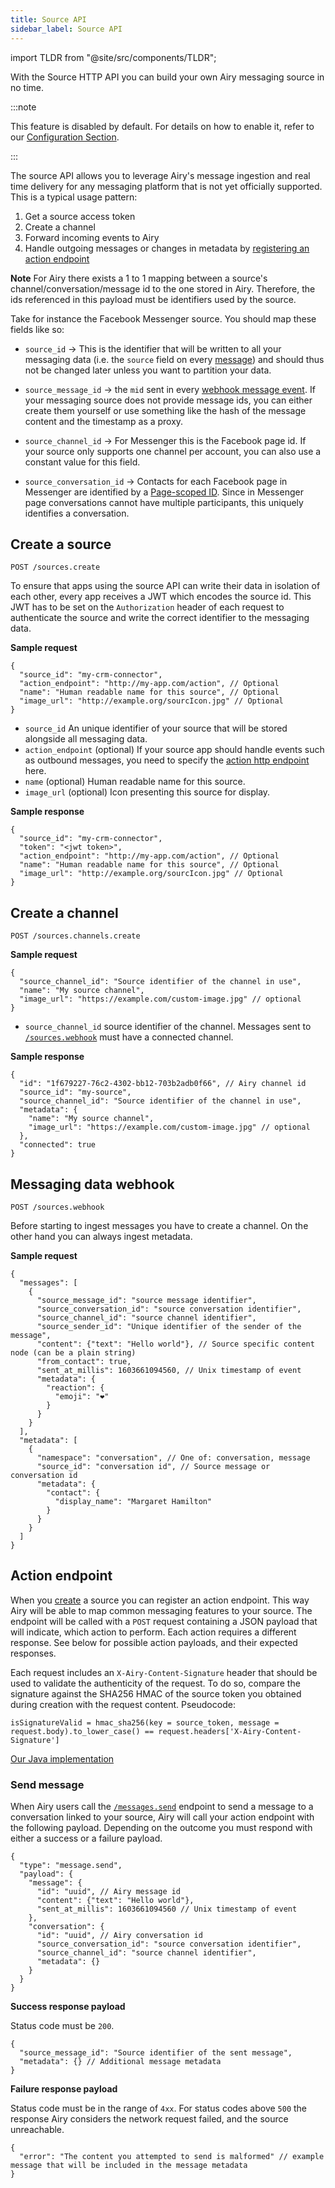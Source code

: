 ```yaml
---
title: Source API
sidebar_label: Source API
---
```


import TLDR from "@site/src/components/TLDR";

<TLDR>

With the Source HTTP API you can build your own Airy messaging source in no time.

</TLDR>

:::note

This feature is disabled by default. For details on how to enable it, refer to our [Configuration Section](getting-started/installation/configuration.md#components).

:::

The source API allows you to leverage Airy's message ingestion and real time delivery for any messaging platform
that is not yet officially supported. This is a typical usage pattern:

1. Get a source access token
2. Create a channel
3. Forward incoming events to Airy
4. Handle outgoing messages or changes in metadata by [registering an action endpoint](#action-endpoint)

**Note** For Airy there exists a 1 to 1 mapping between a source's channel/conversation/message id to the one stored in Airy. Therefore, the ids referenced in this payload must be identifiers used by the source.

Take for instance the Facebook Messenger source. You should map these fields like so:

- `source_id` → This is the identifier that will be written to all your messaging data (i.e. the `source` field on every [message](api/endpoints/messages.md#list)) and should thus not be changed later unless you want to partition your data.

- `source_message_id` → the `mid` sent in every [webhook message event](https://developers.facebook.com/docs/messenger-platform/reference/webhook-events/messages/). If your messaging source does not provide message ids, you can either create them yourself or use something like the hash of the message content and the timestamp as a proxy.

- `source_channel_id` → For Messenger this is the Facebook page id. If your source only supports one channel per account, you can also use a constant value for this field.

- `source_conversation_id` → Contacts for each Facebook page in Messenger are identified by a [Page-scoped ID](https://developers.facebook.com/docs/messenger-platform/identity/user-profile). Since in Messenger page conversations cannot have multiple participants, this uniquely identifies a conversation.

## Create a source

`POST /sources.create`

To ensure that apps using the source API can write their data in isolation of each other, every app receives a
JWT which encodes the source id. This JWT has to be set on the `Authorization` header of each request to authenticate
the source and write the correct identifier to the messaging data.

**Sample request**

```json5
{
  "source_id": "my-crm-connector",
  "action_endpoint": "http://my-app.com/action", // Optional
  "name": "Human readable name for this source", // Optional
  "image_url": "http://example.org/sourcIcon.jpg" // Optional
}
```

- `source_id` An unique identifier of your source that will be stored alongside all messaging data.
- `action_endpoint` (optional) If your source app should handle events such as outbound messages, you need to specify the [action http endpoint](#action-endpoint) here.
- `name` (optional) Human readable name for this source.
- `image_url` (optional) Icon presenting this source for display.

**Sample response**

```json5
{
  "source_id": "my-crm-connector",
  "token": "<jwt token>",
  "action_endpoint": "http://my-app.com/action", // Optional
  "name": "Human readable name for this source", // Optional
  "image_url": "http://example.org/sourcIcon.jpg" // Optional
}
```

## Create a channel

`POST /sources.channels.create`

**Sample request**

```json5
{
  "source_channel_id": "Source identifier of the channel in use",
  "name": "My source channel",
  "image_url": "https://example.com/custom-image.jpg" // optional
}
```

- `source_channel_id` source identifier of the channel. Messages sent to [`/sources.webhook`](#messaging-data-webhook) must have a connected channel.

**Sample response**

```json5
{
  "id": "1f679227-76c2-4302-bb12-703b2adb0f66", // Airy channel id
  "source_id": "my-source",
  "source_channel_id": "Source identifier of the channel in use",
  "metadata": {
    "name": "My source channel",
    "image_url": "https://example.com/custom-image.jpg" // optional
  },
  "connected": true
}
```

## Messaging data webhook

`POST /sources.webhook`

Before starting to ingest messages you have to create a channel. On the other hand you can always ingest metadata.

**Sample request**

```json5
{
  "messages": [
    {
      "source_message_id": "source message identifier",
      "source_conversation_id": "source conversation identifier",
      "source_channel_id": "source channel identifier",
      "source_sender_id": "Unique identifier of the sender of the message",
      "content": {"text": "Hello world"}, // Source specific content node (can be a plain string)
      "from_contact": true,
      "sent_at_millis": 1603661094560, // Unix timestamp of event
      "metadata": {
        "reaction": {
          "emoji": "❤️"
        }
      }
    }
  ],
  "metadata": [
    {
      "namespace": "conversation", // One of: conversation, message
      "source_id": "conversation id", // Source message or conversation id
      "metadata": {
        "contact": {
          "display_name": "Margaret Hamilton"
        }
      }
    }
  ]
}
```

## Action endpoint

When you [create](#create-a-source) a source you can register an action endpoint. This way Airy will be able to map common messaging features to your source. The endpoint will be called with a `POST` request containing a JSON payload that will indicate, which action to perform. Each action requires a different response. See below for possible action payloads, and their expected responses.

Each request includes an `X-Airy-Content-Signature` header that should be used to validate the authenticity of the request. To do so, compare the signature against the SHA256 HMAC of the source token you obtained during creation with the request content. Pseudocode:

```
isSignatureValid = hmac_sha256(key = source_token, message = request.body).to_lower_case() == request.headers['X-Airy-Content-Signature']
```

<!-- TODO add more code examples -->

[Our Java implementation](https://github.com/airyhq/airy/blob/develop/lib/java/crypto/src/main/java/co/airy/crypto/Signature.java#L21)

### Send message

When Airy users call the [`/messages.send`](api/endpoints/messages.md#send) endpoint to send a message to a conversation linked to your source, Airy will call your action endpoint with the following payload. Depending on the outcome you must respond with either a success or a failure payload.

```json5
{
  "type": "message.send",
  "payload": {
    "message": {
      "id": "uuid", // Airy message id
      "content": {"text": "Hello world"},
      "sent_at_millis": 1603661094560 // Unix timestamp of event
    },
    "conversation": {
      "id": "uuid", // Airy conversation id
      "source_conversation_id": "source conversation identifier",
      "source_channel_id": "source channel identifier",
      "metadata": {}
    }
  }
}
```

**Success response payload**

Status code must be `200`.

```json5
{
  "source_message_id": "Source identifier of the sent message",
  "metadata": {} // Additional message metadata
}
```

**Failure response payload**

Status code must be in the range of `4xx`. For status codes above `500` the response Airy considers the network request failed, and the source unreachable.

```json5
{
  "error": "The content you attempted to send is malformed" // example message that will be included in the message metadata
}
```
